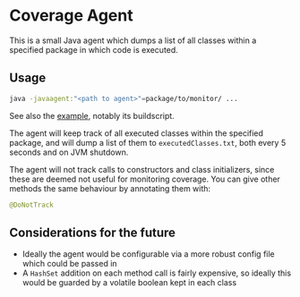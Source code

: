 # Coverage Agent

This is a small Java agent which dumps a list of all classes within a specified package in which code is executed.

## Usage

```bash
java -javaagent:"<path to agent>"=package/to/monitor/ ...
```

See also the [example](https://github.com/LlamaLad7/JetBrainsProject-CoverageAgent/tree/main/example), notably its 
buildscript.

The agent will keep track of all executed classes within the specified package, and will dump a list of them to
`executedClasses.txt`, both every 5 seconds and on JVM shutdown.

The agent will not track calls to constructors and class initializers, since these are deemed not useful for monitoring
coverage. You can give other methods the same behaviour by annotating them with:

```java
@DoNotTrack
```

## Considerations for the future

- Ideally the agent would be configurable via a more robust config file which could be passed in
- A `HashSet` addition on each method call is fairly expensive, so ideally this would be guarded by a volatile boolean
  kept in each class